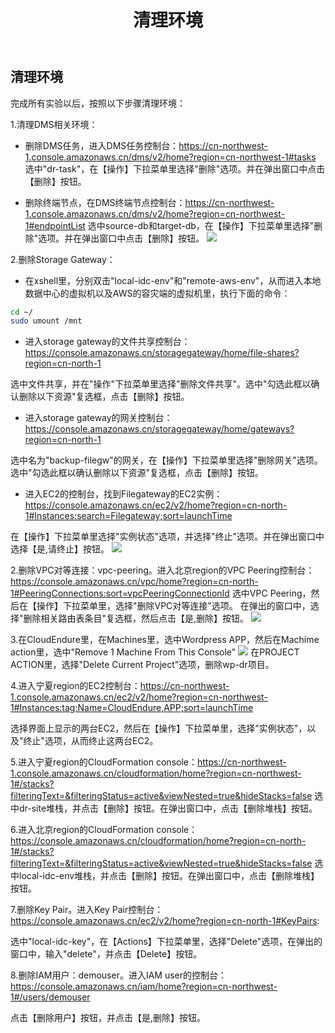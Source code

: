 ﻿---
title: "清理环境"
chapter: false
weight: 80
---

## 清理环境

完成所有实验以后，按照以下步骤清理环境：

1.清理DMS相关环境：

* 删除DMS任务，进入DMS任务控制台：https://cn-northwest-1.console.amazonaws.cn/dms/v2/home?region=cn-northwest-1#tasks
选中"dr-task"，在【操作】下拉菜单里选择"删除"选项。并在弹出窗口中点击【删除】按钮。

* 删除终端节点，在DMS终端节点控制台：https://cn-northwest-1.console.amazonaws.cn/dms/v2/home?region=cn-northwest-1#endpointList
选中source-db和target-db，在【操作】下拉菜单里选择"删除"选项。并在弹出窗口中点击【删除】按钮。
![](/images/CleanUp/deleteEndpoints.png)

2.删除Storage Gateway：

* 在xshell里，分别双击"local-idc-env"和"remote-aws-env"，从而进入本地数据中心的虚拟机以及AWS的容灾端的虚拟机里，执行下面的命令：
```bash
cd ~/
sudo umount /mnt
```

* 进入storage gateway的文件共享控制台：https://console.amazonaws.cn/storagegateway/home/file-shares?region=cn-north-1

选中文件共享，并在"操作"下拉菜单里选择"删除文件共享"。选中"勾选此框以确认删除以下资源"复选框，点击【删除】按钮。

* 进入storage gateway的网关控制台：https://console.amazonaws.cn/storagegateway/home/gateways?region=cn-north-1

选中名为"backup-filegw"的网关，在【操作】下拉菜单里选择"删除网关"选项。选中"勾选此框以确认删除以下资源"复选框，点击【删除】按钮。

* 进入EC2的控制台，找到Filegateway的EC2实例：https://console.amazonaws.cn/ec2/v2/home?region=cn-north-1#Instances:search=Filegateway;sort=launchTime

在【操作】下拉菜单里选择"实例状态"选项，并选择"终止"选项。并在弹出窗口中选择【是,请终止】按钮。
![](/images/CleanUp/deleteStorageGWEC2.png)

2.删除VPC对等连接：vpc-peering。进入北京region的VPC Peering控制台：https://console.amazonaws.cn/vpc/home?region=cn-north-1#PeeringConnections:sort=vpcPeeringConnectionId
选中VPC Peering，然后在【操作】下拉菜单里，选择"删除VPC对等连接"选项。
在弹出的窗口中，选择"删除相关路由表条目"复选框，然后点击【是,删除】按钮。
![](/images/CleanUp/deleteVPCPeering1.png)

3.在CloudEndure里，在Machines里，选中Wordpress APP，然后在Machime action里，选中"Remove 1 Machine From This Console"
![](/images/CleanUp/removeMachineFromCE.png)
在PROJECT ACTION里，选择"Delete Current Project"选项，删除wp-dr项目。

4.进入宁夏region的EC2控制台：https://cn-northwest-1.console.amazonaws.cn/ec2/v2/home?region=cn-northwest-1#Instances:tag:Name=CloudEndure,APP;sort=launchTime

选择界面上显示的两台EC2，然后在【操作】下拉菜单里，选择"实例状态"，以及"终止"选项，从而终止这两台EC2。

5.进入宁夏region的CloudFormation console：https://cn-northwest-1.console.amazonaws.cn/cloudformation/home?region=cn-northwest-1#/stacks?filteringText=&filteringStatus=active&viewNested=true&hideStacks=false
选中dr-site堆栈，并点击【删除】按钮。在弹出窗口中，点击【删除堆栈】按钮。

6.进入北京region的CloudFormation console：https://console.amazonaws.cn/cloudformation/home?region=cn-north-1#/stacks?filteringText=&filteringStatus=active&viewNested=true&hideStacks=false
选中local-idc-env堆栈，并点击【删除】按钮。在弹出窗口中，点击【删除堆栈】按钮。

7.删除Key Pair。进入Key Pair控制台：https://console.amazonaws.cn/ec2/v2/home?region=cn-north-1#KeyPairs:

选中"local-idc-key"，在【Actions】下拉菜单里，选择"Delete"选项，在弹出的窗口中，输入"delete"，并点击【Delete】按钮。

8.删除IAM用户：demouser。进入IAM user的控制台：https://console.amazonaws.cn/iam/home?region=cn-northwest-1#/users/demouser

点击【删除用户】按钮，并点击【是,删除】按钮。


